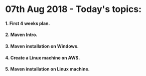 
# 07th Aug 2018 - Today's topics:

#### 1. First 4 weeks plan.

#### 2. Maven Intro.

#### 3. Maven installation on Windows.

#### 4. Create a Linux machine on AWS.

#### 5. Maven installation on Linux machine.

